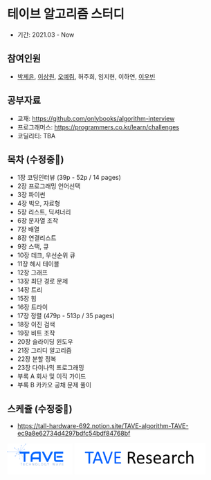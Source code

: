 # 테이브 알고리즘 스터디
- 기간: 2021.03 - Now

## 참여인원

- [박제윤](http://jeiyoon.github.io/), [이상원](https://s-wlii.github.io/), [오예림](https://yerimoh.github.io/), 허주희, 임지현, 이하연, [이우빈](https://woobni.github.io/)

## 공부자료

- 교재: https://github.com/onlybooks/algorithm-interview
- 프로그래머스: https://programmers.co.kr/learn/challenges
- 코딜리티: TBA

## 목차 (수정중🚧)

- 1장   코딩인터뷰 (39p - 52p / 14 pages)
- 2장   프로그래밍 언어선택
- 3장   파이썬
- 4장   빅오, 자료형
- 5장   리스트, 딕셔너리
- 6장   문자열 조작
- 7장   배열
- 8장   연결리스트
- 9장   스택, 큐
- 10장   데크, 우선순위 큐
- 11장   헤시 테이블
- 12장   그래프
- 13장   최단 경로 문제
- 14장   트리
- 15장   힙
- 16장   트라이
- 17장   정렬 (479p - 513p / 35 pages)
- 18장   이진 검색
- 19장   비트 조작
- 20장   슬라이딩 윈도우
- 21장   그리디 알고리즘
- 22장   분할 정복
- 23장   다이나믹 프로그래밍
- 부록 A   회사 및 이직 가이드
- 부록 B   카카오 공채 문제 풀이


## 스케쥴 (수정중🚧)

- https://tall-hardware-692.notion.site/TAVE-algorithm-TAVE-ec9a8e62734d4297bdfc54bdf84768bf

<!-- ![l1](./imgs/logo_tave.png) -->
<!-- ![l2](./imgs/logo_research.png) -->
<img src = "./imgs/logo_tave.png" width="30%"> <img src = "./imgs/logo_tave_research.png" width="60%"> 
